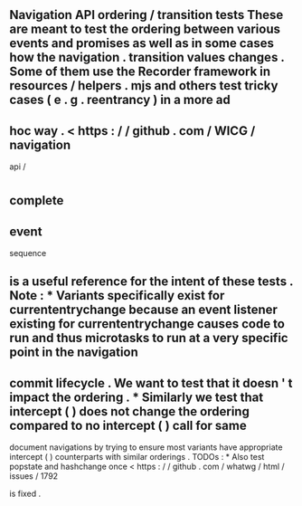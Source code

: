 #
Navigation
API
ordering
/
transition
tests
These
are
meant
to
test
the
ordering
between
various
events
and
promises
as
well
as
in
some
cases
how
the
navigation
.
transition
values
changes
.
Some
of
them
use
the
Recorder
framework
in
resources
/
helpers
.
mjs
and
others
test
tricky
cases
(
e
.
g
.
reentrancy
)
in
a
more
ad
-
hoc
way
.
<
https
:
/
/
github
.
com
/
WICG
/
navigation
-
api
/
#
complete
-
event
-
sequence
>
is
a
useful
reference
for
the
intent
of
these
tests
.
Note
:
*
Variants
specifically
exist
for
currententrychange
because
an
event
listener
existing
for
currententrychange
causes
code
to
run
and
thus
microtasks
to
run
at
a
very
specific
point
in
the
navigation
-
commit
lifecycle
.
We
want
to
test
that
it
doesn
'
t
impact
the
ordering
.
*
Similarly
we
test
that
intercept
(
)
does
not
change
the
ordering
compared
to
no
intercept
(
)
call
for
same
-
document
navigations
by
trying
to
ensure
most
variants
have
appropriate
intercept
(
)
counterparts
with
similar
orderings
.
TODOs
:
*
Also
test
popstate
and
hashchange
once
<
https
:
/
/
github
.
com
/
whatwg
/
html
/
issues
/
1792
>
is
fixed
.
